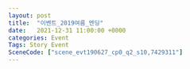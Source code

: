 ```yaml
---
layout: post
title:  "이벤트_2019여름_엔딩"
date:   2021-12-31 11:00:00 +0000
categories: Event
Tags: Story Event
SceneCode: ["scene_evt190627_cp0_q2_s10,7429311"]
---
```


